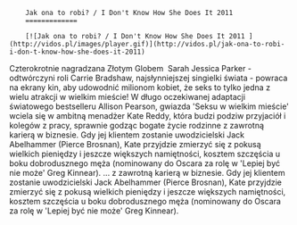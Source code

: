 
        Jak ona to robi? / I Don't Know How She Does It 2011 
        =============
        
        [![Jak ona to robi? / I Don't Know How She Does It 2011 ](http://vidos.pl/images/player.gif)](http://vidos.pl/jak-ona-to-robi-i-don-t-know-how-she-does-it-2011)
        
        
 Czterokrotnie nagradzana Złotym Globem  Sarah Jessica Parker - odtwórczyni roli Carrie Bradshaw, najsłynniejszej singielki świata - powraca na ekrany kin, aby udowodnić milionom kobiet, że seks to tylko jedna z wielu atrakcji w wielkim mieście! W długo oczekiwanej adaptacji światowego bestselleru Allison Pearson, gwiazda 'Seksu w wielkim mieście' wciela się w ambitną menadżer Kate Reddy, która budzi podziw przyjaciół i kolegów z pracy, sprawnie godząc bogate życie rodzinne z zawrotną karierą w biznesie. Gdy jej klientem zostanie uwodzicielski Jack Abelhammer (Pierce Brosnan), Kate przyjdzie zmierzyć się z pokusą wielkich pieniędzy i jeszcze większych namiętności, kosztem szczęścia u boku dobrodusznego męża (nominowany do Oscara za rolę w 'Lepiej być nie może' Greg Kinnear).   ... z zawrotną karierą w biznesie. Gdy jej klientem zostanie uwodzicielski Jack Abelhammer (Pierce Brosnan), Kate przyjdzie zmierzyć się z pokusą wielkich pieniędzy i jeszcze większych namiętności, kosztem szczęścia u boku dobrodusznego męża (nominowany do Oscara za rolę w 'Lepiej być nie może' Greg Kinnear).
    